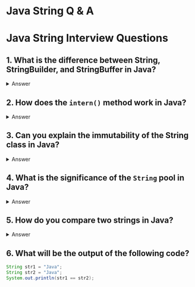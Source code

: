 # Java String Q & A

# Java String Interview Questions

## 1. What is the difference between String, StringBuilder, and StringBuffer in Java?
<details>
<summary>Answer</summary>

- **String**: Immutable, meaning its value cannot be changed once created. It is stored in the string pool.
- **StringBuilder**: Mutable and not synchronized, designed for single-threaded scenarios where you need to perform frequent string modifications.
- **StringBuffer**: Mutable and synchronized, designed for multi-threaded scenarios where string modifications occur.

</details>

## 2. How does the `intern()` method work in Java?
<details>
<summary>Answer</summary>

The `intern()` method ensures that all equal string literals refer to the same object in memory. If a string is already in the string pool, the method returns the reference to that string, otherwise, it adds the string to the pool.

</details>

## 3. Can you explain the immutability of the String class in Java?
<details>
<summary>Answer</summary>

The String class in Java is immutable, meaning once a String object is created, its value cannot be changed. Any modification to a string creates a new string object. This is achieved by making the fields `final` and `private`, and not providing methods that modify the string value.

</details>

## 4. What is the significance of the `String` pool in Java?
<details>
<summary>Answer</summary>

The string pool (also known as the string literal pool) is a special memory region where Java stores unique string literals. When you create a string using a literal (e.g., `"Hello"`), it is checked in the pool. If it already exists, the existing reference is returned; otherwise, a new string object is created and added to the pool.

</details>

## 5. How do you compare two strings in Java?
<details>
<summary>Answer</summary>

- Use `equals()` method for content comparison.
- Use `==` for reference comparison (checks if two references point to the same object).

</details>

## 6. What will be the output of the following code?

```java
String str1 = "Java";
String str2 = "Java";
System.out.println(str1 == str2);
